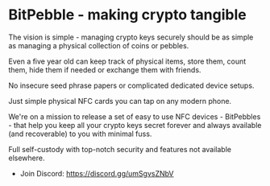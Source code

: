 # BitPebble - making crypto tangible

The vision is simple - managing crypto keys securely should be as simple as managing a physical collection of coins or pebbles.

Even a five year old can keep track of physical items, store them, count them, hide them if needed or exchange them with friends.

No insecure seed phrase papers or complicated dedicated device setups.

Just simple physical NFC cards you can tap on any modern phone.

We're on a mission to release a set of easy to use NFC devices - BitPebbles - that help you keep all your crypto keys secret forever and always available (and recoverable) to you with minimal fuss.

Full self-custody with top-notch security and features not available elsewhere.

- Join Discord: https://discord.gg/umSgvsZNbV


